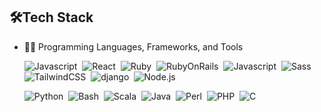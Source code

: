 ## 🛠️Tech Stack
- 👩‍💻 Programming Languages, Frameworks, and Tools
  
    ![Javascript](https://img.shields.io/badge/-javascript-blue?logo=javascript)&nbsp;
    ![React](https://img.shields.io/badge/-React-red?logo=React)&nbsp;
    ![Ruby](https://img.shields.io/badge/-Ruby-05122A?style=flat&logo=Ruby)&nbsp;
    ![RubyOnRails](https://img.shields.io/badge/-RubyonRails-red?style=flat&logo=RubyonRails)&nbsp;
    ![Javascript](https://img.shields.io/badge/-javascript-blue?logo=javascript)&nbsp;
    ![Sass](https://img.shields.io/badge/sass-blue?logo=sass)&nbsp;
    ![TailwindCSS](https://img.shields.io/badge/TailwindCSS?logo=tailwindcss)&nbsp;
    ![django](https://img.shields.io/badge/django?logo=django)&nbsp;
    ![Node.js](https://img.shields.io/badge/nodedotjs?logo=nodedotjs)&nbsp;
    
    ![Python](https://img.shields.io/badge/-Python-05122A?style=flat&logo=python)&nbsp;
    ![Bash](https://img.shields.io/badge/-Shell_Script-05122A?style=flat&logo=gnu-bash)&nbsp;
    ![Scala](https://img.shields.io/badge/-Scala-05122A?style=flat&logo=Scala&logoColor=DC143C)&nbsp;
    ![Java](https://img.shields.io/badge/-Java-05122A?style=flat&logo=Java&logoColor)&nbsp;
    ![Perl](https://img.shields.io/badge/-Perl-05122A?style=flat&logo=Perl&logoColor=FFA518)&nbsp;
    ![PHP](https://img.shields.io/badge/-PHP-05122A?style=flat&logo=php)&nbsp;
    ![C](https://img.shields.io/badge/-C%23%20-05122A?style=flat&logo=c-sharp)&nbsp;

    